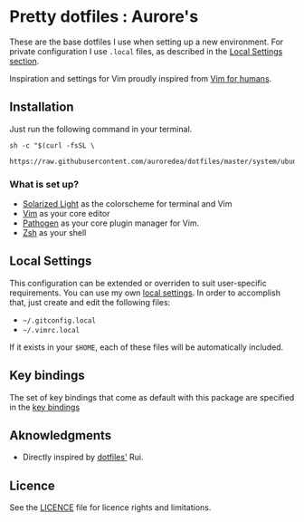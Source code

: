 # Pretty dotfiles : Aurore's

These are the base dotfiles I use when setting up a new environment. For private configuration I use `.local` files, as described in the [Local Settings section](https://github.com/auroredea/dotfiles#local-settings).

Inspiration and settings for Vim proudly inspired from [Vim for humans](https://vimebook.com/en).

## Installation

Just run the following command in your terminal.

```shell
sh -c "$(curl -fsSL \
  https://raw.githubusercontent.com/auroredea/dotfiles/master/system/ubuntu.sh)"
```

### What is set up?
* [Solarized Light](http://ethanschoonover.com/solarized) as the colorscheme for terminal and Vim
* [Vim](http://www.vim.org/) as your core editor
* [Pathogen](https://github.com/tpope/vim-pathogen) as your core plugin manager for Vim.
* [Zsh](http://www.zsh.org/) as your shell

## Local Settings
This configuration can be extended or overriden to suit user-specific
requirements. You can use my own [local settings](https://github.com/auroredea/dotfiles/tree/master/local). In order to accomplish that, just create and edit the following files:
* `~/.gitconfig.local`
* `~/.vimrc.local`

If it exists in your `$HOME`, each of these files will be automatically included.

## Key bindings
The set of key bindings that come as default with this package are specified in the [key bindings](https://github.com/auroredea/dotfiles/blob/master/key_bindings.md)

## Aknowledgments
* Directly inspired by [dotfiles'](https://github.com/ruiafonsopereira/dotfiles) Rui.

## Licence
See the [LICENCE](https://github.com/auroredea/dotfiles/blob/master/LICENCE.md) file for licence rights and limitations.
